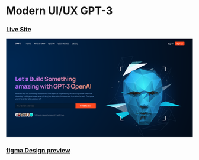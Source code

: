 # Modern UI/UX GPT-3
### [Live Site](https://gpt-rosy.vercel.app/)

![Modern UI/UX GPT-3](src/assets/preview.png)
### [figma Design preview](https://www.figma.com/file/lz9lLpFHMxHm2odnwM3R0z/gpt3?node-id=0%3A15)
